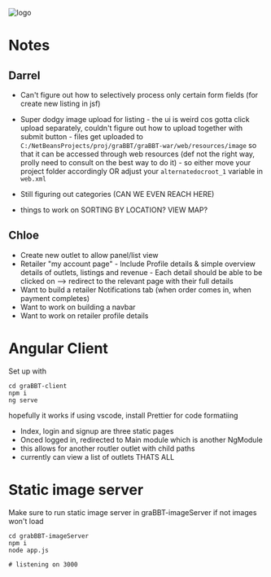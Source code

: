 ![logo](https://i.imgur.com/WtqFOwP.png)

# Notes

## Darrel

- Can't figure out how to selectively process only certain form fields (for create new listing in jsf)

- Super dodgy image upload for listing - the ui is weird cos gotta click upload separately, couldn't figure out how to upload together with submit button - files get uploaded to `C:/NetBeansProjects/proj/graBBT/graBBT-war/web/resources/image` so that it can be accessed through web resources (def not the right way, prolly need to consult on the best way to do it) - so either move your project folder accordingly OR adjust your `alternatedocroot_1` variable in `web.xml`
- Still figuring out categories (CAN WE EVEN REACH HERE)
- things to work on SORTING BY LOCATION? VIEW MAP?

## Chloe

- Create new outlet to allow panel/list view
- Retailer "my account page" - Include Profile details & simple overview details of outlets, listings and revenue - Each detail should be able to be clicked on --> redirect to the relevant page with their full details
- Want to build a retailer Notifications tab (when order comes in, when payment completes)
- Want to work on building a navbar
- Want to work on retailer profile details

# Angular Client

Set up with

```
cd graBBT-client
npm i
ng serve
```

hopefully it works
if using vscode, install Prettier for code formatiing

- Index, login and signup are three static pages
- Onced logged in, redirected to Main module which is another NgModule
- this allows for another routler outlet with child paths
- currently can view a list of outlets THATS ALL

# Static image server

Make sure to run static image server in graBBT-imageServer if not images won't load

```
cd grabBBT-imageServer
npm i
node app.js

# listening on 3000
```
